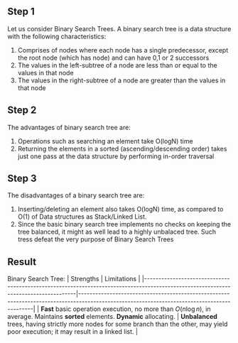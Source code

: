## Step 1

Let us consider Binary Search Trees. A binary search tree is a data structure with the following characteristics:
1. Comprises of nodes where each node has a single predecessor, except the root node (which has node) and can have 0,1 or 2 successors
2. The values in the left-subtree of a node are less than or equal to the values in that node
3. The values in the right-subtree of a node are greater than the values in that node

## Step 2

The advantages of binary search tree are:
1. Operations such as searching an element take O(logN) time
2. Returning the elements in a sorted (ascending/descending order) takes just one pass at the data structure by performing in-order traversal

## Step 3

The disadvantages of a binary search tree are:
1. Inserting/deleting an element also takes O(logN) time, as compared to O(1) of Data structures as Stack/Linked List.
2. Since the basic binary search tree implements no checks on keeping the tree balanced, it might as well lead to a highly unbalaced tree. Such tress defeat the very purpose of Binary Search Trees

## Result
Binary Search Tree:
| Strengths                                                                                                                          | Limitations                                                                                                                                |
|------------------------------------------------------------------------------------------------------------------------------------|--------------------------------------------------------------------------------------------------------------------------------------------|
| **Fast** basic operation execution, no more than $O(n \log n)$, in average. Maintains **sorted** elements. **Dynamic** allocating. | **Unbalanced** trees, having strictly more nodes for some branch than the other, may yield poor execution; it may result in a linked list. |
